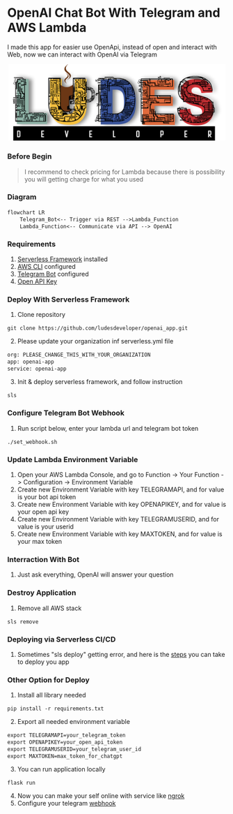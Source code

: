 # OpenAI Chat Bot With Telegram and AWS Lambda
I made this app for easier use OpenApi, instead of open and interact with Web, now we can interact with OpenAI via Telegram
<p align="center">
<img src="pic/ludes.png" width="500">
</p>

### **Before Begin**
> I recommend to check pricing for Lambda because there is possibility you will getting charge for what you used
### **Diagram**
```mermaid
flowchart LR
    Telegram_Bot<-- Trigger via REST -->Lambda_Function
    Lambda_Function<-- Communicate via API --> OpenAI
```
### **Requirements**
1. [Serverless Framework](https://www.serverless.com/framework/docs/getting-started) installed
2. [AWS CLI](https://docs.aws.amazon.com/cli/latest/userguide/cli-configure-quickstart.html) configured
3. [Telegram Bot](https://core.telegram.org/bots/tutorial) configured
4. [Open API Key](https://beta.openai.com/docs/api-reference/introduction)
### **Deploy With Serverless Framework**
1. Clone repository
```
git clone https://github.com/ludesdeveloper/openai_app.git 
```
2. Please update your organization inf serverless.yml file
```
org: PLEASE_CHANGE_THIS_WITH_YOUR_ORGANIZATION
app: openai-app
service: openai-app
```
3. Init & deploy serverless framework, and follow instruction
```
sls
```
### **Configure Telegram Bot Webhook**
1. Run script below, enter your lambda url and telegram bot token 
```
./set_webhook.sh
```
### **Update Lambda Environment Variable**
1. Open your AWS Lambda Console, and go to Function -> Your Function -> Configuration -> Environment Variable
2. Create new Environment Variable with key TELEGRAMAPI, and for value is your bot api token
3. Create new Environment Variable with key OPENAPIKEY, and for value is your open api key 
4. Create new Environment Variable with key TELEGRAMUSERID, and for value is your userid
5. Create new Environment Variable with key MAXTOKEN, and for value is your max token 
### **Interraction With Bot**
1. Just ask everything, OpenAI will answer your question 
### **Destroy Application**
1. Remove all AWS stack
```
sls remove
```
### **Deploying via Serverless CI/CD**
1. Sometimes "sls deploy" getting error, and here is the [steps](https://www.serverless.com/framework/docs/guides/cicd) you can take to deploy you app
### **Other Option for Deploy**
1. Install all library needed
```
pip install -r requirements.txt
```
2. Export all needed environment variable
```
export TELEGRAMAPI=your_telegram_token
export OPENAPIKEY=your_open_api_token
export TELEGRAMUSERID=your_telegram_user_id
export MAXTOKEN=max_token_for_chatgpt
```
3. You can run application locally
```
flask run
```
4. Now you can make your self online with service like [ngrok](https://ngrok.com/)
5. Configure your telegram [webhook](https://github.com/ludesdeveloper/openai_app#configure-telegram-bot-webhook)
